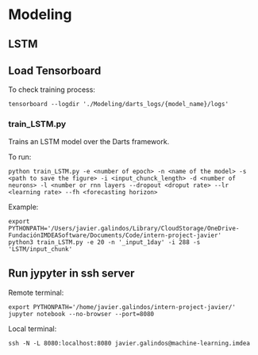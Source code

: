 # Modeling

## LSTM

## Load Tensorboard
To check training process:
```
tensorboard --logdir './Modeling/darts_logs/{model_name}/logs'  
```
### train_LSTM.py
Trains an LSTM model over the Darts framework.

To run:
```
python train_LSTM.py -e <number of epoch> -n <name of the model> -s <path to save the figure> -i <input_chunck_length> -d <number of neurons> -l <number or rnn layers --dropout <droput rate> --lr <learning rate> --fh <forecasting horizon>
```

Example:
```
export PYTHONPATH='/Users/javier.galindos/Library/CloudStorage/OneDrive-FundaciónIMDEASoftware/Documents/Code/intern-project-javier'
python3 train_LSTM.py -e 20 -n '_input_1day' -i 288 -s 'LSTM/input_chunk'
```


## Run jypyter in ssh server
Remote terminal:
```
export PYTHONPATH='/home/javier.galindos/intern-project-javier/'
jupyter notebook --no-browser --port=8080
```

Local terminal:
```
ssh -N -L 8080:localhost:8080 javier.galindos@machine-learning.imdea
```


